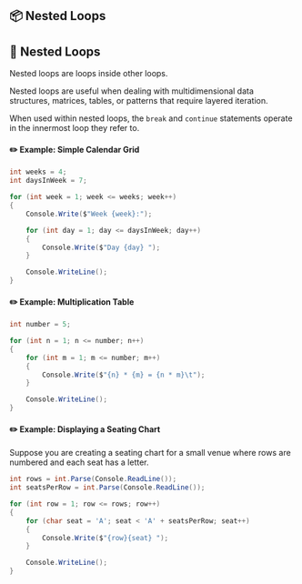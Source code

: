 ## 📦 Nested Loops

## 🔀 Nested Loops

Nested loops are loops inside other loops.

Nested loops are useful when dealing with multidimensional data structures, matrices, tables, or patterns that require layered iteration.

When used within nested loops, the `break` and `continue` statements operate in the innermost loop they refer to.

#### ✏️ Example: Simple Calendar Grid

```csharp
int weeks = 4;
int daysInWeek = 7;

for (int week = 1; week <= weeks; week++)
{
	Console.Write($"Week {week}:");

	for (int day = 1; day <= daysInWeek; day++)
	{
		Console.Write($"Day {day} ");
	}

	Console.WriteLine();
}
```

#### ✏️ Example: Multiplication Table

```csharp
int number = 5;

for (int n = 1; n <= number; n++)
{
	for (int m = 1; m <= number; m++)
	{
		Console.Write($"{n} * {m} = {n * m}\t");
	}

	Console.WriteLine();
}
```

#### ✏️ Example: Displaying a Seating Chart

Suppose you are creating a seating chart for a small venue where rows are numbered and each seat has a letter.

```csharp
int rows = int.Parse(Console.ReadLine());
int seatsPerRow = int.Parse(Console.ReadLine());

for (int row = 1; row <= rows; row++)
{
    for (char seat = 'A'; seat < 'A' + seatsPerRow; seat++)
    {
        Console.Write($"{row}{seat} ");
    }

    Console.WriteLine();
}
```